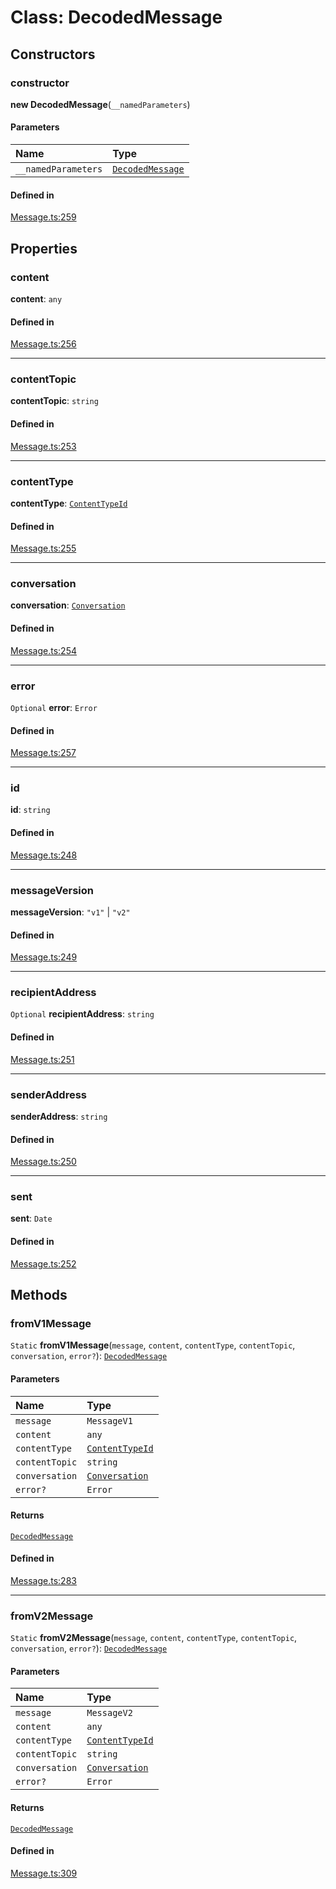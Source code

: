<!---->
# Class: DecodedMessage

## Constructors

### constructor

**new DecodedMessage**(`__namedParameters`)

#### Parameters

| Name | Type |
| :------ | :------ |
| `__namedParameters` | [`DecodedMessage`](DecodedMessage.md) |

#### Defined in

[Message.ts:259](https://github.com/xmtp/xmtp-js/blob/b6e743a/src/Message.ts#L259)

## Properties

### content

 **content**: `any`

#### Defined in

[Message.ts:256](https://github.com/xmtp/xmtp-js/blob/b6e743a/src/Message.ts#L256)

___

### contentTopic

 **contentTopic**: `string`

#### Defined in

[Message.ts:253](https://github.com/xmtp/xmtp-js/blob/b6e743a/src/Message.ts#L253)

___

### contentType

 **contentType**: [`ContentTypeId`](ContentTypeId.md)

#### Defined in

[Message.ts:255](https://github.com/xmtp/xmtp-js/blob/b6e743a/src/Message.ts#L255)

___

### conversation

 **conversation**: [`Conversation`](../modules.md#conversation)

#### Defined in

[Message.ts:254](https://github.com/xmtp/xmtp-js/blob/b6e743a/src/Message.ts#L254)

___

### error

 `Optional` **error**: `Error`

#### Defined in

[Message.ts:257](https://github.com/xmtp/xmtp-js/blob/b6e743a/src/Message.ts#L257)

___

### id

 **id**: `string`

#### Defined in

[Message.ts:248](https://github.com/xmtp/xmtp-js/blob/b6e743a/src/Message.ts#L248)

___

### messageVersion

 **messageVersion**: ``"v1"`` \| ``"v2"``

#### Defined in

[Message.ts:249](https://github.com/xmtp/xmtp-js/blob/b6e743a/src/Message.ts#L249)

___

### recipientAddress

 `Optional` **recipientAddress**: `string`

#### Defined in

[Message.ts:251](https://github.com/xmtp/xmtp-js/blob/b6e743a/src/Message.ts#L251)

___

### senderAddress

 **senderAddress**: `string`

#### Defined in

[Message.ts:250](https://github.com/xmtp/xmtp-js/blob/b6e743a/src/Message.ts#L250)

___

### sent

 **sent**: `Date`

#### Defined in

[Message.ts:252](https://github.com/xmtp/xmtp-js/blob/b6e743a/src/Message.ts#L252)

## Methods

### fromV1Message

`Static` **fromV1Message**(`message`, `content`, `contentType`, `contentTopic`, `conversation`, `error?`): [`DecodedMessage`](DecodedMessage.md)

#### Parameters

| Name | Type |
| :------ | :------ |
| `message` | `MessageV1` |
| `content` | `any` |
| `contentType` | [`ContentTypeId`](ContentTypeId.md) |
| `contentTopic` | `string` |
| `conversation` | [`Conversation`](../modules.md#conversation) |
| `error?` | `Error` |

#### Returns

[`DecodedMessage`](DecodedMessage.md)

#### Defined in

[Message.ts:283](https://github.com/xmtp/xmtp-js/blob/b6e743a/src/Message.ts#L283)

___

### fromV2Message

`Static` **fromV2Message**(`message`, `content`, `contentType`, `contentTopic`, `conversation`, `error?`): [`DecodedMessage`](DecodedMessage.md)

#### Parameters

| Name | Type |
| :------ | :------ |
| `message` | `MessageV2` |
| `content` | `any` |
| `contentType` | [`ContentTypeId`](ContentTypeId.md) |
| `contentTopic` | `string` |
| `conversation` | [`Conversation`](../modules.md#conversation) |
| `error?` | `Error` |

#### Returns

[`DecodedMessage`](DecodedMessage.md)

#### Defined in

[Message.ts:309](https://github.com/xmtp/xmtp-js/blob/b6e743a/src/Message.ts#L309)
